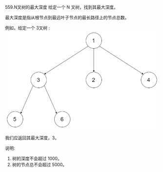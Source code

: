 559.N叉树的最大深度
给定一个 N 叉树，找到其最大深度。

最大深度是指从根节点到最远叶子节点的最长路径上的节点总数。

例如，给定一个 3叉树 :
![DiffPath2](../../../../../resources/search/narytreeexample.png "narytreeexample")

我们应返回其最大深度，3。

说明:

1. 树的深度不会超过 1000。
2. 树的节点总不会超过 5000。